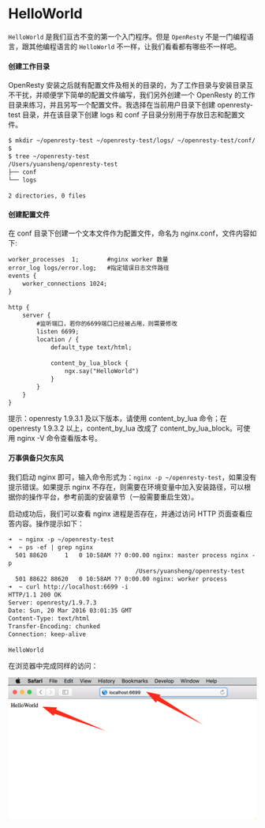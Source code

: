 # HelloWorld

`HelloWorld` 是我们亘古不变的第一个入门程序。但是 `OpenResty` 不是一门编程语言，跟其他编程语言的 `HelloWorld` 不一样，让我们看看都有哪些不一样吧。

#### 创建工作目录

OpenResty 安装之后就有配置文件及相关的目录的，为了工作目录与安装目录互不干扰，并顺便学下简单的配置文件编写，我们另外创建一个 OpenResty 的工作目录来练习，并且另写一个配置文件。我选择在当前用户目录下创建 openresty-test 目录，并在该目录下创建 logs 和 conf 子目录分别用于存放日志和配置文件。

```shell
$ mkdir ~/openresty-test ~/openresty-test/logs/ ~/openresty-test/conf/
$
$ tree ~/openresty-test
/Users/yuansheng/openresty-test
├── conf
└── logs

2 directories, 0 files
```

#### 创建配置文件

在 conf 目录下创建一个文本文件作为配置文件，命名为 nginx.conf，文件内容如下:

```nginx
worker_processes  1;        #nginx worker 数量
error_log logs/error.log;   #指定错误日志文件路径
events {
    worker_connections 1024;
}

http {
    server {
		#监听端口，若你的6699端口已经被占用，则需要修改
        listen 6699;
        location / {
            default_type text/html;

            content_by_lua_block {
                ngx.say("HelloWorld")
            }
        }
    }
}
```

提示：openresty 1.9.3.1 及以下版本，请使用 content_by_lua 命令；在 openresty 1.9.3.2 以上，content_by_lua 改成了 content_by_lua_block。可使用 nginx -V 命令查看版本号。

#### 万事俱备只欠东风

我们启动 nginx 即可，输入命令形式为：`nginx -p ~/openresty-test`，如果没有提示错误。如果提示 nginx 不存在，则需要在环境变量中加入安装路径，可以根据你的操作平台，参考前面的安装章节（一般需要重启生效）。

启动成功后，我们可以查看 nginx 进程是否存在，并通过访问 HTTP 页面查看应答内容。操作提示如下：

```shell
➜  ~ nginx -p ~/openresty-test
➜  ~ ps -ef | grep nginx
  501 88620     1   0 10:58AM ?? 0:00.00 nginx: master process nginx -p
                                    /Users/yuansheng/openresty-test
  501 88622 88620   0 10:58AM ?? 0:00.00 nginx: worker process
➜  ~ curl http://localhost:6699 -i
HTTP/1.1 200 OK
Server: openresty/1.9.7.3
Date: Sun, 20 Mar 2016 03:01:35 GMT
Content-Type: text/html
Transfer-Encoding: chunked
Connection: keep-alive

HelloWorld
```

在浏览器中完成同样的访问：

![](../images/first_helloworld.png)
